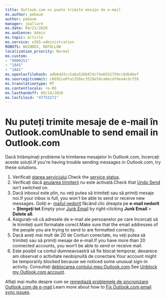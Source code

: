```yaml
---
title: Outlook.com nu poate trimite mesaje de e-mail
ms.author: pebaum
author: pebaum
manager: joallard
ms.date: 04/21/2020
ms.audience: Admin
ms.topic: article
ms.service: o365-administration
ROBOTS: NOINDEX, NOFOLLOW
localization_priority: Normal
ms.custom:
- "9000251"
- "1845"
- "1841"
ms.openlocfilehash: adb6dd3cc5a6a526b87dc74a6552759cc8db46ef
ms.sourcegitcommit: c6692ce0fa1358ec3529e59ca0ecdfdea4cdc759
ms.translationtype: MT
ms.contentlocale: ro-RO
ms.lasthandoff: 09/14/2020
ms.locfileid: "47753271"
---
```

# <a name="unable-to-send-email-in-outlookcom"></a><span data-ttu-id="4c45c-102">Nu puteți trimite mesaje de e-mail în Outlook.com</span><span class="sxs-lookup"><span data-stu-id="4c45c-102">Unable to send email in Outlook.com</span></span>

<span data-ttu-id="4c45c-103">Dacă întâmpinați probleme la trimiterea mesajelor în Outlook.com, încercați aceste soluții.</span><span class="sxs-lookup"><span data-stu-id="4c45c-103">If you're having trouble sending messages in Outlook.com, try these solutions.</span></span>

1. <span data-ttu-id="4c45c-104">Verificați [starea serviciului](https://go.microsoft.com/fwlink/p/?linkid=837482).</span><span class="sxs-lookup"><span data-stu-id="4c45c-104">Check the [service status](https://go.microsoft.com/fwlink/p/?linkid=837482).</span></span> 
2. <span data-ttu-id="4c45c-105">Verificați dacă [anularea trimiterii](https://outlook.live.com/mail/options/mail/messageContent/undoSend) nu este activată.</span><span class="sxs-lookup"><span data-stu-id="4c45c-105">Check that [Undo Send](https://outlook.live.com/mail/options/mail/messageContent/undoSend) isn’t switched on.</span></span>
3. <span data-ttu-id="4c45c-106">Dacă inboxul este plin, nu veți putea să trimiteți sau să primiți mesaje noi.</span><span class="sxs-lookup"><span data-stu-id="4c45c-106">If your inbox is full, you won't be able to send or receive new messages.</span></span> <span data-ttu-id="4c45c-107">Goliți e- [mailul nedorit](https://outlook.live.com/mail/junkemail) făcând clic dreapta pe **e-mail nedorit**  >  **Ștergeți tot**.</span><span class="sxs-lookup"><span data-stu-id="4c45c-107">Empty your [Junk Email](https://outlook.live.com/mail/junkemail) by right-clicking **Junk Email** > **Delete all**.</span></span>
4. <span data-ttu-id="4c45c-108">Asigurați-vă că adresele de e-mail ale persoanelor pe care încercați să le trimiteți sunt formatate corect.</span><span class="sxs-lookup"><span data-stu-id="4c45c-108">Make sure that the email addresses of the people you are trying to send to are formatted correctly.</span></span>
5. <span data-ttu-id="4c45c-109">Dacă aveți mai mult de 20 de Conturi conectate, nu veți putea să trimiteți sau să primiți mesaje de e-mail.</span><span class="sxs-lookup"><span data-stu-id="4c45c-109">If you have more than 20 connected accounts, you won’t be able to send or receive mail.</span></span>
6. <span data-ttu-id="4c45c-110">Este posibil ca contul dumneavoastră să fie blocat temporar, deoarece am observat o activitate neobișnuită de conectare.</span><span class="sxs-lookup"><span data-stu-id="4c45c-110">Your account might be temporarily blocked because we noticed some unusual sign-in activity.</span></span> <span data-ttu-id="4c45c-111">Consultați [deblocarea contului meu Outlook.com](https://support.office.com/article/f4ad2701-d166-4d8b-8a6a-9af2a1f8a4c4).</span><span class="sxs-lookup"><span data-stu-id="4c45c-111">See [Unblock my Outlook.com account](https://support.office.com/article/f4ad2701-d166-4d8b-8a6a-9af2a1f8a4c4).</span></span>

<span data-ttu-id="4c45c-112">Aflați mai multe despre cum se [remediază problemele de sincronizare Outlook.com de e-mail](https://support.office.com/article/d39e3341-8d79-4bf1-b3c7-ded602233642).</span><span class="sxs-lookup"><span data-stu-id="4c45c-112">Learn more about how to [Fix Outlook.com email sync issues](https://support.office.com/article/d39e3341-8d79-4bf1-b3c7-ded602233642).</span></span>